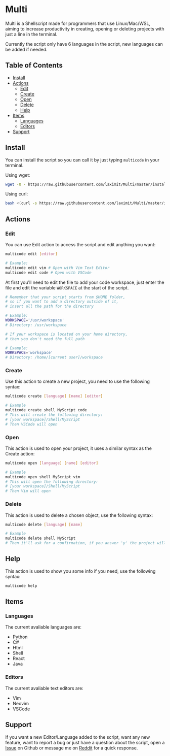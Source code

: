 # Multi

Multi is a Shellscript made for programmers that use Linux/Mac/WSL, aiming to increase productivity in creating, opening or deleting projects with just a line in the terminal.

Currently the script only have 6 languages in the script, new languages can be added if needed.

## Table of Contents

- [Install](#install)
- [Actions](#actions)
  - [Edit](#edit)
  - [Create](#create)
  - [Open](#open)
  - [Delete](#delete)
  - [Help](#help)
- [Items](#items)
  - [Languages](#languages)
  - [Editors](#editors)
- [Support](#support)

## Install

You can install the script so you can call it by just typing `multicode` in your terminal.

Using wget:

```sh
wget -O - https://raw.githubusercontent.com/laximit/Multi/master/install.sh | bash
```

Using curl:

```sh
bash <(curl -s https://raw.githubusercontent.com/laximit/Multi/master/install.sh)
```

## Actions

### Edit

You can use Edit action to access the script and edit anything you want:

```sh
multicode edit [editor]

# Example:
multicode edit vim # Open with Vim Text Editor
multicode edit code # Open with VSCode
```

At first you'll need to edit the file to add your code workspace, just enter the file and edit the variable `WORKSPACE` at the start of the script.

```sh
# Remember that your script starts from $HOME folder,
# so if you want to add a directory outside of it,
# insert all the path for the directory

# Example:
WORKSPACE='/usr/workspace'
# Directory: /usr/workspace

# If your workspace is located on your home directory,
# then you don't need the full path

# Example:
WORKSPACE='workspace'
# Directory: /home/[current user]/workspace
```

### Create

Use this action to create a new project, you need to use the following syntax:

```sh
multicode create [language] [name] [editor]

# Example
multicode create shell MyScript code
# This will create the following directory:
# [your workspace]/Shell/MyScript
# Then VSCode will open
```

### Open

This action is used to open your project, it uses a similar syntax as the Create action:

```sh
multicode open [language] [name] [editor]

# Example
multicode open shell MyScript vim
# This will open the following directory:
# [your workspace]/Shell/MyScript
# Then Vim will open
```

### Delete

This action is used to delete a chosen object, use the following syntax:

```sh
multicode delete [language] [name]

# Example
multicode delete shell MyScript
# Then it'll ask for a confirmation, if you answer 'y' the project will be deleted
```

## Help

This action is used to show you some info if you need, use the following syntax:

```sh
multicode help
```

## Items

### Languages

The current avaliable languages are:

- Python
- C#
- Html
- Shell
- React
- Java

### Editors

The current avaliable text editors are:

- Vim
- Neovim
- VSCode

## Support

If you want a new Editor/Language added to the script, want any new feature, want to report a bug or just have a question about the script, open a [Issue](https://github.com/laximit/multi/issues) on Github or message me on [Reddit](https://www.reddit.com/user/Laximit) for a quick response.
